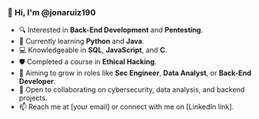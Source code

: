### 👋 Hi, I'm @jonaruiz190  
- 🔍 Interested in **Back-End Development** and **Pentesting**.  
- 🌱 Currently learning **Python** and **Java**.  
- 💻 Knowledgeable in **SQL**, **JavaScript**, and **C**.  
- 🛡️ Completed a course in **Ethical Hacking**.  
- 🚀 Aiming to grow in roles like **Sec Engineer**, **Data Analyst**, or **Back-End Developer**.  
- 💬 Open to collaborating on cybersecurity, data analysis, and backend projects.  
- 📫 Reach me at [your email] or connect with me on [LinkedIn link].  
